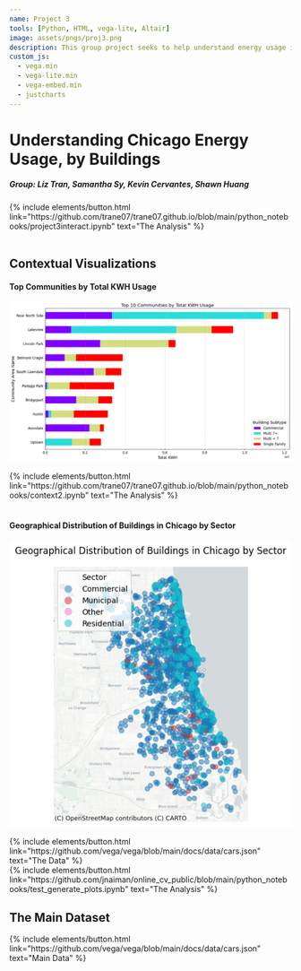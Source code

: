 ```yaml
---
name: Project 3
tools: [Python, HTML, vega-lite, Altair]
image: assets/pngs/proj3.png
description: This group project seeks to help understand energy usage in Chicago, based on building type. 
custom_js:
  - vega.min
  - vega-lite.min
  - vega-embed.min
  - justcharts
---
```



# Understanding Chicago Energy Usage, by Buildings
##### ***Group: Liz Tran, Samantha Sy, Kevin Cervantes, Shawn Huang***

<vegachart schema-url="{{ site.baseurl }}/assets/json/proj3inter.json" style="width: 100%"></vegachart>

<!-- the data & methods -->
<div class="right">
{% include elements/button.html link="https://github.com/trane07/trane07.github.io/blob/main/python_notebooks/project3interact.ipynb" text="The Analysis" %}
</div>

<br>

## **Contextual Visualizations**

#### Top Communities by Total KWH Usage
![Top Communities by Total KWH Usage](/assets/pngs/proj3kwh.png)

<!-- the data & methods -->
<div class="right">
{% include elements/button.html link="https://github.com/trane07/trane07.github.io/blob/main/python_notebooks/context2.ipynb" text="The Analysis" %}
</div>

<br>

#### Geographical Distribution of Buildings in Chicago by Sector 
![Geographical Distribution of Buildings in Chicago by Sector](/assets/pngs/proj3map.png)


<!-- the data & methods -->
<div class="left">
{% include elements/button.html link="https://github.com/vega/vega/blob/main/docs/data/cars.json" text="The Data" %}
</div>

<div class="right">
{% include elements/button.html link="https://github.com/jnaiman/online_cv_public/blob/main/python_notebooks/test_generate_plots.ipynb" text="The Analysis" %}
</div>

## The Main Dataset 

<!-- these are written in a combo of html and liquid --> 

<div class="center">
{% include elements/button.html link="https://github.com/vega/vega/blob/main/docs/data/cars.json" text="Main Data" %}
</div>


